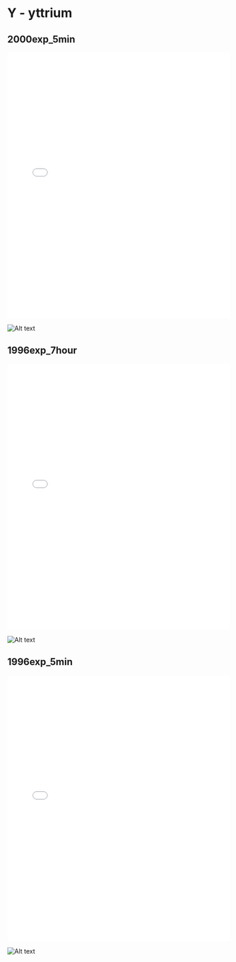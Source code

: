 # Y - yttrium

## 2000exp_5min

<iframe src="../Y_2000exp_5min.html" width="100%" height="600px" frameborder="0"></iframe>

![Alt text](Y_2000exp_5min.png)

## 1996exp_7hour

<iframe src="../Y_1996exp_7hour.html" width="100%" height="600px" frameborder="0"></iframe>

![Alt text](Y_1996exp_7hour.png)

## 1996exp_5min

<iframe src="../Y_1996exp_5min.html" width="100%" height="600px" frameborder="0"></iframe>

![Alt text](Y_1996exp_5min.png)

